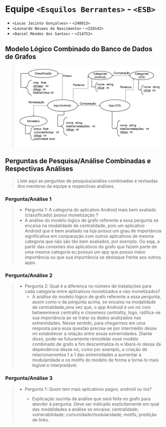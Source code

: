 # Equipe `<Esquilos Berrantes>` - `<ESB>`
* `<Lucas Jacinto Gonçalves>` - `<240013>`
* `<Leonardo Novaes do Nascimento>` - `<220142>`
* `<Daniel Mendes dos Santos>` - `<214752>`

## Modelo Lógico Combinado do Banco de Dados de Grafos
> ![Modelo Lógico de Grafo](images/grafo.png)

## Perguntas de Pesquisa/Análise Combinadas e Respectivas Análises

> Liste aqui as perguntas de pesquisa/análise combinadas e revisadas dos membros da equipe e respectivas análises.
>
### Pergunta/Análise 1
> * Pergunta 1:
>   A categoria do aplicativo Android mais bem avaliado (classificado) possui monetização ?
>  * A análise do modelo lógico de grafo referente a essa pergunta se encaixa na modalidade de centralidade, pois um aplicativo Android que é bem avaliado na loja possui um grau de importância significativa em comparação com outros aplicativos de mesma categoria que não são tão bem avaliados, por exemplo. Ou seja, a partir das conexões dos aplicativos do grafo que fazem parte de uma mesma categoria eu possuo um app que possui maior importância ou que sua importância se destaque frente aos outros apps. 

### Pergunta/Análise 2
> * Pergunta 2:
>   Qual é a diferença no número de instalações para cada categoria entre aplicativos monetizados e não monetizados?
>   * A análise do modelo lógico de grafo referente a essa pergunta, assim como o da pergunta acima, se encaixa na modalidade de centralidade,uma vez que, o app Android é um nó com  betweenness centrality e closeness centrality, logo, ratifica-se sua importância ao se tratar os dados analizados nas extremidades. Nesse sentido, para chegarmos em uma resposta para essa questão precisa-se por intermédio desse nó estabelecer a relação entre essas extremidades. 
  Diante disso, pode-se futuramente remodelar esse modelo combinado de grafo a fim descentraliza-lo e liberá-lo dessa da dependência desse nó, como por exemplo, a criação de relacionamentos 1 a 1 das extremidades a aumentar a modularidade e os motifs do modelo de forma a torná-lo mais legível e interpretável.

 
### Pergunta/Análise 3
> * Pergunta 1: 
>   Quem tem mais aplicativos pagos, android ou Ios?
>   
>   * Explicação sucinta da análise que será feita no grafo para atender à pergunta. Deve ser indicado explicitamente em qual das modalidades a análise se encaixa: centralidade; vulnerabilidade; comunidade/modularidade; motifs; predição de links.
